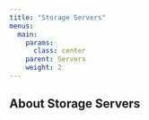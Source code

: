 ```yaml
---
title: "Storage Servers"
menus: 
  main:
    params:
      class: center
    parent: Servers
    weight: 2
---
```


## About Storage Servers
